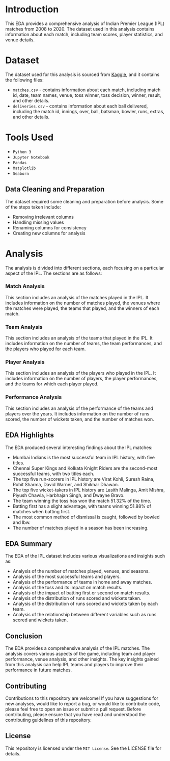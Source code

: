 # Introduction
This EDA provides a comprehensive analysis of Indian Premier League (IPL) matches from 2008 to 2020. The dataset used in this analysis contains information about each match, including team scores, player statistics, and venue details.

# Dataset
The dataset used for this analysis is sourced from [Kaggle](https://www.kaggle.com/datasets/manasgarg/ipl), and it contains the following files:

- `matches.csv` - contains information about each match, including match id, date, team names, venue, toss winner, toss decision, winner, result, and other details.
- `deliveries.csv` - contains information about each ball delivered, including the match id, innings, over, ball, batsman, bowler, runs, extras, and other details.

# Tools Used
- `Python 3`
- `Jupyter Notebook`
- `Pandas`
- `Matplotlib`
- `Seaborn`

## Data Cleaning and Preparation
The dataset required some cleaning and preparation before analysis. Some of the steps taken include:

- Removing irrelevant columns
- Handling missing values
- Renaming columns for consistency
- Creating new columns for analysis

# Analysis

The analysis is divided into different sections, each focusing on a particular aspect of the IPL. The sections are as follows:

### Match Analysis
This section includes an analysis of the matches played in the IPL. It includes information on the number of matches played, the venues where the matches were played, the teams that played, and the winners of each match.

### Team Analysis
This section includes an analysis of the teams that played in the IPL. It includes information on the number of teams, the team performances, and the players who played for each team.

### Player Analysis
This section includes an analysis of the players who played in the IPL. It includes information on the number of players, the player performances, and the teams for which each player played.

### Performance Analysis
This section includes an analysis of the performance of the teams and players over the years. It includes information on the number of runs scored, the number of wickets taken, and the number of matches won.
## EDA Highlights
The EDA produced several interesting findings about the IPL matches:

- Mumbai Indians is the most successful team in IPL history, with five titles.
- Chennai Super Kings and Kolkata Knight Riders are the second-most successful teams, with two titles each.
- The top five run-scorers in IPL history are Virat Kohli, Suresh Raina, Rohit Sharma, David Warner, and Shikhar Dhawan.
- The top five wicket-takers in IPL history are Lasith Malinga, Amit Mishra, Piyush Chawla, Harbhajan Singh, and Dwayne Bravo.
- The team winning the toss has won the match 51.32% of the time.
- Batting first has a slight advantage, with teams winning 51.88% of matches when batting first.
- The most common method of dismissal is caught, followed by bowled and lbw.
- The number of matches played in a season has been increasing.

## EDA Summary
The EDA of the IPL dataset includes various visualizations and insights such as:

- Analysis of the number of matches played, venues, and seasons.
- Analysis of the most successful teams and players.
- Analysis of the performance of teams in home and away matches.
- Analysis of the toss and its impact on match results.
- Analysis of the impact of batting first or second on match results.
- Analysis of the distribution of runs scored and wickets taken.
- Analysis of the distribution of runs scored and wickets taken by each team.
- Analysis of the relationship between different variables such as runs scored and wickets taken.

## Conclusion
The EDA provides a comprehensive analysis of the IPL matches. The analysis covers various aspects of the game, including team and player performance, venue analysis, and other insights. The key insights gained from this analysis can help IPL teams and players to improve their performance in future matches.

## Contributing
Contributions to this repository are welcome! If you have suggestions for new analyses, would like to report a bug, or would like to contribute code, please feel free to open an issue or submit a pull request.
Before contributing, please ensure that you have read and understood the contributing guidelines of this repository.

## License
This repository is licensed under the `MIT License`. See the LICENSE file for details.
